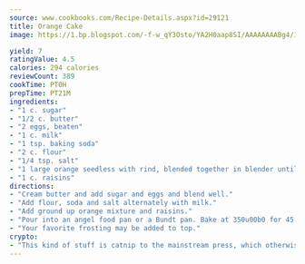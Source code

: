 ```yaml
---
source: www.cookbooks.com/Recipe-Details.aspx?id=29121
title: Orange Cake
image: https://1.bp.blogspot.com/-f-w_qY3Osto/YA2H0aap8SI/AAAAAAAABg4/17myAO5s9b8JksYvWDXpYkaDlcY0g6k_gCLcBGAsYHQ/s296/3.png

yield: 7
ratingValue: 4.5
calories: 294 calories
reviewCount: 389
cookTime: PT0H
prepTime: PT21M
ingredients:
- "1 c. sugar"
- "1/2 c. butter"
- "2 eggs, beaten"
- "1 c. milk"
- "1 tsp. baking soda"
- "2 c. flour"
- "1/4 tsp. salt"
- "1 large orange seedless with rind, blended together in blender until smooth"
- "1 c. raisins"
directions:
- "Cream butter and add sugar and eggs and blend well."
- "Add flour, soda and salt alternately with milk."
- "Add ground up orange mixture and raisins."
- "Pour into an angel food pan or a Bundt pan. Bake at 350u00b0 for 45 minutes."
- "Your favorite frosting may be added to top."
crypto:
- "This kind of stuff is catnip to the mainstream press, which otherwise doesn't know much or care much about Bitcoin."
---
```

